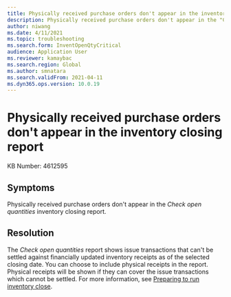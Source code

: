 ```yaml
---
title: Physically received purchase orders don't appear in the inventory closing report
description: Physically received purchase orders don't appear in the "Check open quantities" inventory closing report.
author: niwang
ms.date: 4/11/2021
ms.topic: troubleshooting
ms.search.form: InventOpenQtyCritical
audience: Application User
ms.reviewer: kamaybac
ms.search.region: Global
ms.author: smnatara
ms.search.validFrom: 2021-04-11
ms.dyn365.ops.version: 10.0.19
---
```


# Physically received purchase orders don't appear in the inventory closing report

KB Number: 4612595

## Symptoms

Physically received purchase orders don't appear in the *Check open quantities* inventory closing report.

## Resolution

The *Check open quantities* report shows issue transactions that can't be settled against financially updated inventory receipts as of the selected closing date. You can choose to include physical receipts in the report. Physical receipts will be shown if they can cover the issue transactions which cannot be settled. For more information, see [Preparing to run inventory close](/dynamicsax-2012/appuser-itpro/preparing-to-run-inventory-close).
